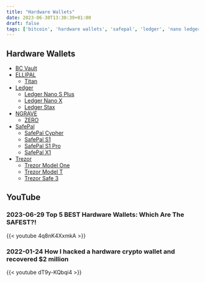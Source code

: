 ```yaml
---
title: "Hardware Wallets"
date: 2023-06-30T13:30:39+01:00
draft: false
tags: ['bitcoin', 'hardware wallets', 'safepal', 'ledger', 'nano ledger', 'trezor', 'hacking']
---
```


## Hardware Wallets

- [BC Vault](https://bc-vault.com/)
- [ELLIPAL](https://www.ellipal.com/)
  - [Titan](https://www.ellipal.com/products/ellipal-titan)
- [Ledger](https://shop.ledger.com/)
  - [Ledger Nano S Plus](https://shop.ledger.com/products/ledger-nano-s-plus)
  - [Ledger Nano X](https://shop.ledger.com/products/ledger-nano-x)
  - [Ledger Stax](https://shop.ledger.com/products/ledger-stax)
- [NGRAVE](https://ngrave.io/zero)
  - [ZERO](https://ngrave.io/zero)
- [SafePal](https://www.safepal.com/)
  - [SafePal Cypher](https://www.safepal.com/en/store/cypher)
  - [SafePal S1](https://www.safepal.com/en/store/s1)
  - [SafePal S1 Pro](https://www.safepal.com/en/store/s1pro)
  - [SafePal X1](https://www.safepal.com/en/store/x1)
- [Trezor](https://trezor.io/)
  - [Trezor Model One](https://trezor.io/trezor-model-one)
  - [Trezor Model T](https://trezor.io/trezor-model-t)
  - [Trezor Safe 3](https://trezor.io/trezor-safe-3)

## YouTube

### 2023-06-29 Top 5 BEST Hardware Wallets: Which Are The SAFEST?!
{{< youtube 4q8nK4XxmkA >}}

### 2022-01-24 How I hacked a hardware crypto wallet and recovered $2 million
{{< youtube dT9y-KQbqi4 >}}
